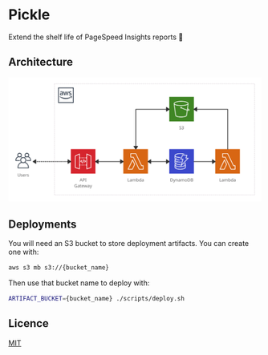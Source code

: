 # Pickle

Extend the shelf life of PageSpeed Insights reports 🥒

## Architecture

![Architecture of AWS services: API Gateway, Lambda, S3 & DynamoDB](./resources/architecture.png)

## Deployments

You will need an S3 bucket to store deployment artifacts. You can create one with:

```sh
aws s3 mb s3://{bucket_name}
```

Then use that bucket name to deploy with:

```sh
ARTIFACT_BUCKET={bucket_name} ./scripts/deploy.sh
```

## Licence

[MIT](./LICENSE)
